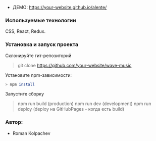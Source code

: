 - ДЕМО: https://your-website.github.io/alente/

### Используемые технологии

CSS, React, Redux.

### Установка и запуск проекта

Склонируйте гит-репозиторий

> git clone <https://github.com/your-website/wave-music>

Установите npm-зависимости:

```bash
> npm install
```

Запустите сборку

> npm run build (production)
> npm run dev (development)
> npm run deploy (deploy на GitHubPages - когда есть build)

### Автор:

- Roman Kolpachev
